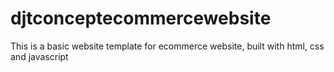 # djtconceptecommercewebsite
This is a basic website template for ecommerce website, built with html, css and javascript
